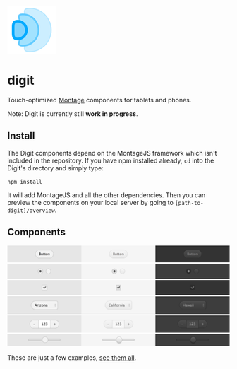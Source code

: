![digit](overview/assets/images/icon.png)

# digit
Touch-optimized [Montage](https://github.com/montagejs/montage) components for tablets and phones.

Note: Digit is currently still __work in progress__.


## Install

The Digit components depend on the MontageJS framework which isn't included in the repository. If you have npm installed already, `cd` into the Digit's directory and simply type:

    npm install

It will add MontageJS and all the other dependencies. Then you can preview the components on your local server by going to `[path-to-digit]/overview`.

## Components

![Button](ui/button.reel/screenshot.png)
![RadioButton](ui/radio-button.reel/screenshot.png)
![Checkbox](ui/checkbox.reel/screenshot.png)
![Select](ui/select.reel/screenshot.png)
![NumberField](ui/number-field.reel/screenshot.png)
![Slider](ui/slider.reel/screenshot.png)

These are just a few examples, [see them all](overview).
